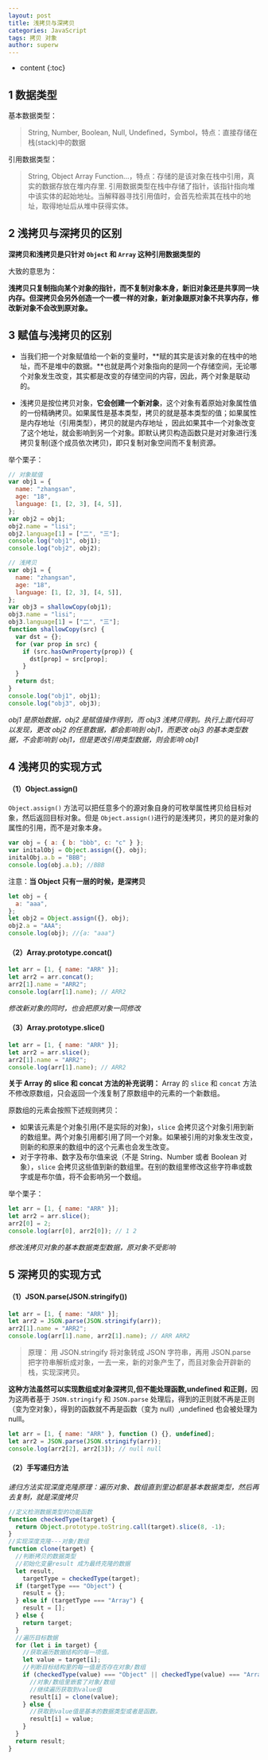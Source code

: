 ```yaml
---
layout: post
title: 浅拷贝与深拷贝
categories: JavaScript
tags: 拷贝 对象
author: superw
---
```


- content
  {:toc}

## 1 数据类型

基本数据类型：

> String, Number, Boolean, Null, Undefined，Symbol，特点：直接存储在栈(stack)中的数据

引用数据类型：

> String, Object Array Function...，特点：存储的是该对象在栈中引用，真实的数据存放在堆内存里. 引用数据类型在栈中存储了指针，该指针指向堆中该实体的起始地址。当解释器寻找引用值时，会首先检索其在栈中的地址，取得地址后从堆中获得实体。

## 2 浅拷贝与深拷贝的区别

**深拷贝和浅拷贝是只针对 `Object` 和 `Array` 这种引用数据类型的**

大致的意思为：

**浅拷贝只复制指向某个对象的指针，而不复制对象本身，新旧对象还是共享同一块内存。但深拷贝会另外创造一个一模一样的对象，新对象跟原对象不共享内存，修改新对象不会改到原对象。**

## 3 赋值与浅拷贝的区别

- 当我们把一个对象赋值给一个新的变量时，**赋的其实是该对象的在栈中的地址，而不是堆中的数据。**也就是两个对象指向的是同一个存储空间，无论哪个对象发生改变，其实都是改变的存储空间的内容，因此，两个对象是联动的。

- 浅拷贝是按位拷贝对象，**它会创建一个新对象**，这个对象有着原始对象属性值的一份精确拷贝。如果属性是基本类型，拷贝的就是基本类型的值；如果属性是内存地址（引用类型），拷贝的就是内存地址 ，因此如果其中一个对象改变了这个地址，就会影响到另一个对象。即默认拷贝构造函数只是对对象进行浅拷贝复制(逐个成员依次拷贝)，即只复制对象空间而不复制资源。












举个栗子：

```javascript
// 对象赋值
var obj1 = {
  name: "zhangsan",
  age: "18",
  language: [1, [2, 3], [4, 5]],
};
var obj2 = obj1;
obj2.name = "lisi";
obj2.language[1] = ["二", "三"];
console.log("obj1", obj1);
console.log("obj2", obj2);
```

```javascript
// 浅拷贝
var obj1 = {
  name: "zhangsan",
  age: "18",
  language: [1, [2, 3], [4, 5]],
};
var obj3 = shallowCopy(obj1);
obj3.name = "lisi";
obj3.language[1] = ["二", "三"];
function shallowCopy(src) {
  var dst = {};
  for (var prop in src) {
    if (src.hasOwnProperty(prop)) {
      dst[prop] = src[prop];
    }
  }
  return dst;
}
console.log("obj1", obj1);
console.log("obj3", obj3);
```

_obj1 是原始数据，obj2 是赋值操作得到，而 obj3 浅拷贝得到。执行上面代码可以发现，更改 obj2 的任意数据，都会影响到 obj1，而更改 obj3 的基本类型数据，不会影响到 obj1，但是更改引用类型数据，则会影响 obj1_

## 4 浅拷贝的实现方式

#### （1）Object.assign()

`Object.assign()` 方法可以把任意多个的源对象自身的可枚举属性拷贝给目标对象，然后返回目标对象。但是 `Object.assign()`进行的是浅拷贝，拷贝的是对象的属性的引用，而不是对象本身。

```javascript
var obj = { a: { b: "bbb", c: "c" } };
var initalObj = Object.assign({}, obj);
initalObj.a.b = "BBB";
console.log(obj.a.b); //BBB
```

注意：**当 Object 只有一层的时候，是深拷贝**

```javascript
let obj = {
  a: "aaa",
};
let obj2 = Object.assign({}, obj);
obj2.a = "AAA";
console.log(obj); //{a: "aaa"}
```

#### （2）Array.prototype.concat()

```javascript
let arr = [1, { name: "ARR" }];
let arr2 = arr.concat();
arr2[1].name = "ARR2";
console.log(arr[1].name); // ARR2
```

_修改新对象的同时，也会把原对象一同修改_

#### （3）Array.prototype.slice()

```javascript
let arr = [1, { name: "ARR" }];
let arr2 = arr.slice();
arr2[1].name = "ARR2";
console.log(arr[1].name); // ARR2
```

**关于 Array 的 slice 和 concat 方法的补充说明：** Array 的 `slice` 和 `concat` 方法不修改原数组，只会返回一个浅复制了原数组中的元素的一个新数组。

原数组的元素会按照下述规则拷贝：

- 如果该元素是个对象引用(不是实际的对象)，`slice` 会拷贝这个对象引用到新的数组里。两个对象引用都引用了同一个对象。如果被引用的对象发生改变，则新的和原来的数组中的这个元素也会发生改变。
- 对于字符串、数字及布尔值来说（不是 String、Number 或者 Boolean 对象），`slice` 会拷贝这些值到新的数组里。在别的数组里修改这些字符串或数字或是布尔值，将不会影响另一个数组。

举个栗子：

```javascript
let arr = [1, { name: "ARR" }];
let arr2 = arr.slice();
arr2[0] = 2;
console.log(arr[0], arr2[0]); // 1 2
```

_修改浅拷贝对象的基本数据类型数据，原对象不受影响_

## 5 深拷贝的实现方式

#### （1）JSON.parse(JSON.stringify())

```javascript
let arr = [1, { name: "ARR" }];
let arr2 = JSON.parse(JSON.stringify(arr));
arr2[1].name = "ARR2";
console.log(arr[1].name, arr2[1].name); // ARR ARR2
```

> 原理： 用 JSON.stringify 将对象转成 JSON 字符串，再用 JSON.parse 把字符串解析成对象，一去一来，新的对象产生了，而且对象会开辟新的栈，实现深拷贝。

**这种方法虽然可以实现数组或对象深拷贝,但不能处理函数,undefined 和正则**，因为这两者基于 `JSON.stringify` 和 `JSON.parse` 处理后，得到的正则就不再是正则（变为空对象），得到的函数就不再是函数（变为 null）,undefined 也会被处理为 nulll。

```javascript
let arr = [1, { name: "ARR" }, function () {}, undefined];
let arr2 = JSON.parse(JSON.stringify(arr));
console.log(arr2[2], arr2[3]); // null null
```

#### （2）手写递归方法

_递归方法实现深度克隆原理：*遍历对象、数组直到里边都是基本数据类型，然后再去复制，就是深度拷贝*_

```javascript
//定义检测数据类型的功能函数
function checkedType(target) {
  return Object.prototype.toString.call(target).slice(8, -1);
}
//实现深度克隆---对象/数组
function clone(target) {
  //判断拷贝的数据类型
  //初始化变量result 成为最终克隆的数据
  let result,
    targetType = checkedType(target);
  if (targetType === "Object") {
    result = {};
  } else if (targetType === "Array") {
    result = [];
  } else {
    return target;
  }
  //遍历目标数据
  for (let i in target) {
    //获取遍历数据结构的每一项值。
    let value = target[i];
    //判断目标结构里的每一值是否存在对象/数组
    if (checkedType(value) === "Object" || checkedType(value) === "Array") {
      //对象/数组里嵌套了对象/数组
      //继续遍历获取到value值
      result[i] = clone(value);
    } else {
      //获取到value值是基本的数据类型或者是函数。
      result[i] = value;
    }
  }
  return result;
}
```
